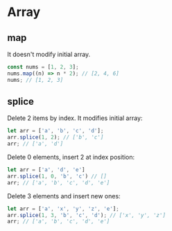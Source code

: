 # Array

## map

It doesn't modify initial array.

```js
const nums = [1, 2, 3];
nums.map((n) => n * 2); // [2, 4, 6]
nums; // [1, 2, 3]
```

## splice

Delete 2 items by index. It modifies initial array:

```js
let arr = ['a', 'b', 'c', 'd'];
arr.splice(1, 2); // ['b', 'c']
arr; // ['a', 'd']
```

Delete 0 elements, insert 2 at index position:

```js
let arr = ['a', 'd', 'e']
arr.splice(1, 0, 'b', 'c') // []
arr; // ['a', 'b', 'c', 'd', 'e']
```

Delete 3 elements and insert new ones:

```js
let arr = ['a', 'x', 'y', 'z', 'e'];
arr.splice(1, 3, 'b', 'c', 'd'); // ['x', 'y', 'z']
arr; // ['a', 'b', 'c', 'd', 'e']
```
